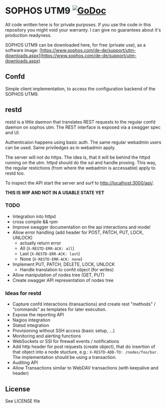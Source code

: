 # SOPHOS UTM9 [![GoDoc](https://godoc.org/github.com/threez/sophos-utm9/confd?status.svg)](https://godoc.org/github.com/threez/sophos-utm9/confd)

All code written here is for private purposes. If you use the code in this
repository you might void your warranty. I can give no guarantees about it's
production readyness.

SOPHOS UTM9 can be downloaded here, for free (private use), as a software image:
[https://www.sophos.com/de-de/support/utm-downloads.aspx](https://www.sophos.com/de-de/support/utm-downloads.aspx)

## Confd

Simple client implementation, to access the configuration backend of the
SOPHOS UTM9.

## restd

restd is a little daemon that translates REST requests to the regular confd
daemon on sophos utm. The REST interface is exposed via a swagger spec and UI.

Authenticaion happens using basic auth. The same regular webadmin users can
be used. Same priviledges as in webadmin apply.

The server will not do https. The idea is, that it will be behind the httpd
running on the utm. httpd should do the ssl and handle proxing. This way, the
regular restictions (from where the webadmin is accessable) apply to restd too.

To inspect the API start the server and surf to
[http://localhost:3000/api/](http://localhost:3000/api/).

**THIS IS WIP AND NOT IN A USABLE STATE YET**

### TODO

* Integration into httpd
* cross compile && rpm
* Improve swagger documentation on the api interactions and model
* Allow error handling (add header for POST, PATCH, PUT, LOCK, UNLOCK)
  * actually return error
  * All (```X-RESTD-ERR-ACK: all```)
  * Last (```X-RESTD-ERR-ACK: last```)
  * None (```X-RESTD-ERR-ACK: none```)
* Implement PUT, PATCH, DELETE, LOCK, UNLOCK
  * Handle translation to confd object (for writes)
* Allow manipulation of nodes tree (GET, PUT)
* Create swagger API representation of nodes tree

### Ideas for restd

* Capture confd interactions (transactions) and create rest "methods" /
  "commands" as templates for later execution.
* Expose the reporting API
* Nagios integration
* Statsd integration
* Provisioning without SSH access (basic setup, ...)
* Monitoring and alerting functions
* WebSockets or SSI for firewall events / notifications
* Add http header for post requests (create object), that do insertion of
  that object into a node stucture, e.g.: ```X-RESTD-ADD-TO: /nodes/foo/bar```.
  The implementation should be using a transaction.
* Auditing API
* Allow Transactions similar to WebDAV transactions (with keepalive and header)

## License

See LICENSE file
